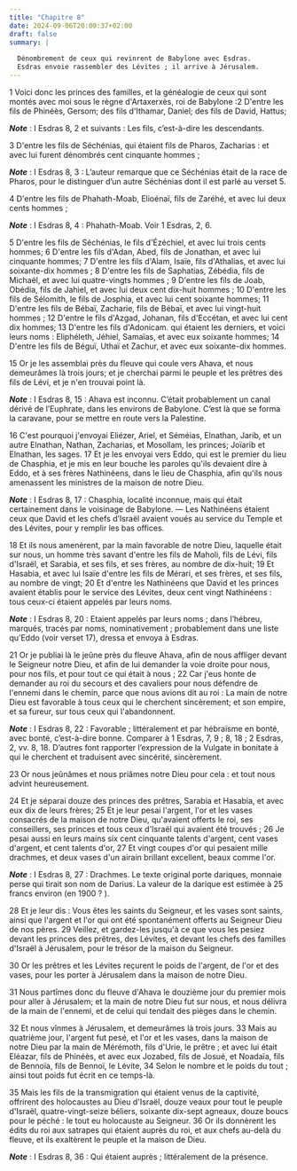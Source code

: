 ```yaml
---
title: "Chapitre 8"
date: 2024-09-06T20:00:37+02:00
draft: false
summary: |
  
  Dénombrement de ceux qui revinrent de Babylone avec Esdras.
  Esdras envoie rassembler des Lévites ; il arrive à Jérusalem.
---
```



1 Voici donc les princes des familles, et la généalogie de ceux qui sont montés avec moi sous le règne d'Artaxerxès, roi de Babylone :2 D'entre les fils de Phinéès, Gersom; des fils d'Ithamar, Daniel; des fils de David, Hattus;

***Note*** :  I Esdras 8, 2 et suivants : Les fils, c’est-à-dire les descendants.

3 D'entre les fils de Séchénias, qui étaient fils de Pharos, Zacharias : et avec lui furent dénombrés cent cinquante hommes ;

***Note*** :  I Esdras 8, 3 : L’auteur remarque que ce Séchénias était de la race de Pharos, pour le distinguer d’un autre Séchénias dont il est parlé au verset 5.

4 D'entre les fils de Phahath-Moab, Elioénaï, fils de Zaréhé, et avec lui deux cents hommes ;

***Note*** :  I Esdras 8, 4 : Phahath-Moab. Voir 1 Esdras, 2, 6.

5 D'entre les fils de Séchénias, le fils d'Ézéchiel, et avec lui trois cents hommes; 6 D'entre les fils d'Adan, Abed, fils de Jonathan, et avec lui cinquante hommes; 7 D'entre les fils d'Alam, Isaïe, fils d'Athalias, et avec lui soixante-dix hommes ; 8 D'entre les fils de Saphatias, Zébédia, fils de Michaël, et avec lui quatre-vingts hommes ; 9 D'entre les fils de Joab, Obédia, fils de Jahiel, et avec lui deux cent dix-huit hommes ; 10 D'entre les fils de Sélomith, le fils de Josphia, et avec lui cent soixante hommes; 11 D'entre les fils de Bébaï, Zacharie, fils de Bébaï, et avec lui vingt-huit hommes ; 12 D'entre le fils d'Azgad, Johanan, fils d'Eccétan, et avec lui cent dix hommes; 13 D'entre les fils d'Adonicam. qui étaient les derniers, et voici leurs noms : Eliphéleth, Jéhiel, Samaïas, et avec eux soixante hommes; 14 D'entre les fils de Béguï, Uthaï et Zachur, et avec eux soixante-dix hommes.


15 Or je les assemblai près du fleuve qui coule vers Ahava, et nous demeurâmes là trois jours; et je cherchai parmi le peuple et les prêtres des fils de Lévi, et je n'en trouvai point là.

***Note*** :  I Esdras 8, 15 : Ahava est inconnu. C’était probablement un canal dérivé de l’Euphrate, dans les environs de Babylone. C’est là que se forma la caravane, pour se mettre en route vers la Palestine.

16 C'est pourquoi j'envoyai Eliézer, Ariel, et Séméias, Elnathan, Jarib, et un autre Elnathan, Nathan, Zacharias, et Mosollam, les princes; Joïarib et Elnathan, les sages. 17 Et je les envoyai vers Eddo, qui est le premier du lieu de Chasphia, et je mis en leur bouche les paroles qu'ils devaient dire à Eddo, et à ses frères Nathinéens, dans le lieu de Chasphia, afin qu'ils nous amenassent les ministres de la maison de notre Dieu.

***Note*** :  I Esdras 8, 17 : Chasphia, localité inconnue, mais qui était certainement dans le voisinage de Babylone. ― Les Nathinéens étaient ceux que David et les chefs d’Israël avaient voués au service du Temple et des Lévites, pour y remplir les bas offices.

18 Et ils nous amenèrent, par la main favorable de notre Dieu, laquelle était sur nous, un homme très savant d'entre les fils de Maholi, fils de Lévi, fils d'Israël, et Sarabia, et ses fils, et ses frères, au nombre de dix-huit; 19 Et Hasabia, et avec lui Isaïe d'entre les fils de Mérari, et ses frères, et ses fils, au nombre de vingt; 20 Et d'entre les Nathinéens que David et les princes avaient établis pour le service des Lévites, deux cent vingt Nathinéens : tous ceux-ci étaient appelés par leurs noms.

***Note*** :  I Esdras 8, 20 : Etaient appelés par leurs noms ; dans l’hébreu, marqués, tracés par noms, nominativement ; probablement dans une liste qu’Eddo (voir verset 17), dressa et envoya à Esdras.


21 Or je publiai là le jeûne près du fleuve Ahava, afin de nous affliger devant le Seigneur notre Dieu, et afin de lui demander la voie droite pour nous, pour nos fils, et pour tout ce qui était à nous ; 22 Car j'eus honte de demander au roi du secours et des cavaliers pour nous défendre de l'ennemi dans le chemin, parce que nous avions dit au roi : La main de notre Dieu est favorable à tous ceux qui le cherchent sincèrement; et son empire, et sa fureur, sur tous ceux qui l'abandonnent.

***Note*** :  I Esdras 8, 22 : Favorable ; littéralement et par hébraïsme en bonté, avec bonté, c’est-à-dire bonne. Comparer à 1 Esdras, 7, 9 ; 8, 18 ; 2 Esdras, 2, vv. 8, 18. D’autres font rapporter l’expression de la Vulgate in bonitate à qui le cherchent et traduisent avec sincérité, sincèrement.

23 Or nous jeûnâmes et nous priâmes notre Dieu pour cela : et tout nous advint heureusement.


24 Et je séparai douze des princes des prêtres, Sarabia et Hasabia, et avec eux dix de leurs frères; 25 Et je leur pesai l'argent, l'or et les vases consacrés de la maison de notre Dieu, qu'avaient offerts le roi, ses conseillers, ses princes et tous ceux d'Israël qui avaient été trouvés ; 26 Je pesai aussi en leurs mains six cent cinquante talents d'argent, cent vases d'argent, et cent talents d'or, 27 Et vingt coupes d'or qui pesaient mille drachmes, et deux vases d'un airain brillant excellent, beaux comme l'or.

***Note*** :  I Esdras 8, 27 : Drachmes. Le texte original porte dariques, monnaie perse qui tirait son nom de Darius. La valeur de la darique est estimée à 25 francs environ (en 1900 ? ).

28 Et je leur dis : Vous êtes les saints du Seigneur, et les vases sont saints, ainsi que l'argent et l'or qui ont été spontanément offerts au Seigneur Dieu de nos pères. 29 Veillez, et gardez-les jusqu'à ce que vous les pesiez devant les princes des prêtres, des Lévites, et devant les chefs des familles d'Israël à Jérusalem, pour le trésor de la maison du Seigneur.


30 Or les prêtres et les Lévites reçurent le poids de l'argent, de l'or et des vases, pour les porter à Jérusalem dans la maison de notre Dieu.


31 Nous partîmes donc du fleuve d'Ahava le douzième jour du premier mois pour aller à Jérusalem; et la main de notre Dieu fut sur nous, et nous délivra de la main de l'ennemi, et de celui qui tendait des pièges dans le chemin.


32 Et nous vînmes à Jérusalem, et demeurâmes là trois jours. 33 Mais au quatrième jour, l'argent fut pesé, et l'or et les vases, dans la maison de notre Dieu par la main de Mérémoth, fils d'Urie, le prêtre ; et avec lui était Eléazar, fils de Phinéès, et avec eux Jozabed, fils de Josué, et Noadaïa, fils de Bennoïa, fils de Bennoï, le Lévite, 34 Selon le nombre et le poids du tout ; ainsi tout poids fut écrit en ce temps-là.


35 Mais les fils de la transmigration qui étaient venus de la captivité, offrirent des holocaustes au Dieu d'Israël, douze veaux pour tout le peuple d'Israël, quatre-vingt-seize béliers, soixante dix-sept agneaux, douze boucs pour le péché : le tout eu holocauste au Seigneur. 36 Or ils donnèrent les édits du roi aux satrapes qui étaient auprès du roi, et aux chefs au-delà du fleuve, et ils exaltèrent le peuple et la maison de Dieu.

***Note*** :  I Esdras 8, 36 : Qui étaient auprès ; littéralement de la présence.

